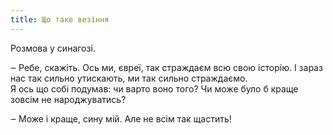 ```yaml
---
title: Що таке везіння
---
```


Розмова у синагозі.

‒ Ребе, скажіть. Ось ми, євреї, так страждаєм всю свою історію. І зараз нас так сильно утискають, ми так сильно страждаємо. <br>Я ось що собі подумав: чи варто воно того? Чи може було б краще зовсім не народжуватись?

‒ Може і краще, сину мій. Але не всім так щастить!